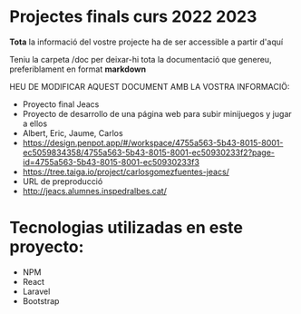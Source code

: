 # Projectes finals curs 2022 2023

**Tota** la informació del vostre projecte ha de ser accessible a partir d'aquí

Teniu la carpeta /doc per deixar-hi tota la documentació que genereu, preferiblament en format __markdown__

HEU DE MODIFICAR AQUEST DOCUMENT AMB LA VOSTRA INFORMACIÖ:
* Proyecto final Jeacs
* Proyecto de desarrollo de una página web para subir minijuegos y jugar a ellos
* Albert, Eric, Jaume, Carlos
* https://design.penpot.app/#/workspace/4755a563-5b43-8015-8001-ec5059834358/4755a563-5b43-8015-8001-ec50930233f2?page-id=4755a563-5b43-8015-8001-ec50930233f3 
* https://tree.taiga.io/project/carlosgomezfuentes-jeacs/
* URL de preproducció 
* http://jeacs.alumnes.inspedralbes.cat/
# Tecnologias utilizadas en este proyecto:
* NPM
* React
* Laravel
* Bootstrap

